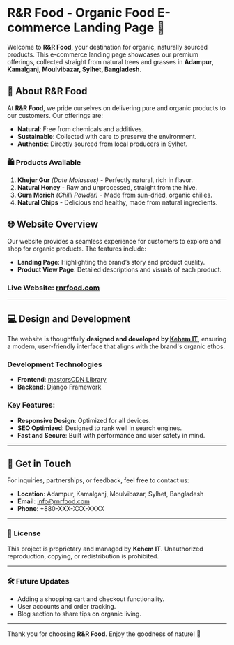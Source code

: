 # R&R Food - Organic Food E-commerce Landing Page 🌿

Welcome to **R&R Food**, your destination for organic, naturally sourced products. This e-commerce landing page showcases our premium offerings, collected straight from natural trees and grasses in **Adampur, Kamalganj, Moulvibazar, Sylhet, Bangladesh**.

## 🌟 About R&R Food

At **R&R Food**, we pride ourselves on delivering pure and organic products to our customers. Our offerings are:
- **Natural**: Free from chemicals and additives.
- **Sustainable**: Collected with care to preserve the environment.
- **Authentic**: Directly sourced from local producers in Sylhet.

### 🛍️ Products Available
1. **Khejur Gur** *(Date Molasses)* - Perfectly natural, rich in flavor.
2. **Natural Honey** - Raw and unprocessed, straight from the hive.
3. **Gura Morich** *(Chilli Powder)* - Made from sun-dried, organic chilies.
4. **Natural Chips** - Delicious and healthy, made from natural ingredients.

## 🌐 Website Overview

Our website provides a seamless experience for customers to explore and shop for organic products. The features include:
- **Landing Page**: Highlighting the brand’s story and product quality.
- **Product View Page**: Detailed descriptions and visuals of each product.

### Live Website: [rnrfood.com](http://kehem.com)

---

## 💻 Design and Development

The website is thoughtfully **designed and developed by [Kehem IT](https://kehem.com)**, ensuring a modern, user-friendly interface that aligns with the brand's organic ethos.

### Development Technologies
- **Frontend**: [mastorsCDN Library](https://surajit-singha-sisir.github.io/mastorsCDN/mastors.css)
- **Backend**: Django Framework

### Key Features:
- **Responsive Design**: Optimized for all devices.
- **SEO Optimized**: Designed to rank well in search engines.
- **Fast and Secure**: Built with performance and user safety in mind.

---

## 🤝 Get in Touch

For inquiries, partnerships, or feedback, feel free to contact us:
- **Location**: Adampur, Kamalganj, Moulvibazar, Sylhet, Bangladesh
- **Email**: [info@rnrfood.com](mailto:support@kehem.com)
- **Phone**: +880-XXX-XXX-XXXX

---

### 📄 License
This project is proprietary and managed by **Kehem IT**. Unauthorized reproduction, copying, or redistribution is prohibited.

---

### 🛠️ Future Updates
- Adding a shopping cart and checkout functionality.
- User accounts and order tracking.
- Blog section to share tips on organic living.

---

Thank you for choosing **R&R Food**. Enjoy the goodness of nature! 🌱
